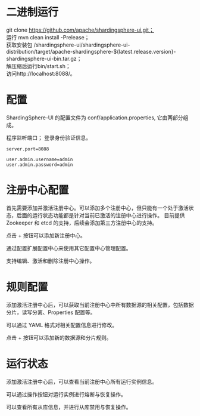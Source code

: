 # 二进制运行
git clone https://github.com/apache/shardingsphere-ui.git；   
运行 mvn clean install -Prelease；            
获取安装包 /shardingsphere-ui/shardingsphere-ui-distribution/target/apache-shardingsphere-${latest.release.version}-shardingsphere-ui-bin.tar.gz；       
解压缩后运行bin/start.sh；         
访问http://localhost:8088/。                      


# 配置
ShardingSphere-UI 的配置文件为 conf/application.properties, 它由两部分组成。

程序监听端口；
登录身份验证信息。

```
server.port=8088

user.admin.username=admin
user.admin.password=admin
```


# 注册中心配置
首先需要添加并激活注册中心。可以添加多个注册中心，但只能有一个处于激活状态，后面的运行状态功能都是针对当前已激活的注册中心进行操作。 目前提供 Zookeeper 和 etcd 的支持，后续会添加第三方注册中心的支持。

点击 + 按钮可以添加新注册中心。

通过配置扩展配置中心来使用其它配置中心管理配置。

支持编辑、激活和删除注册中心操作。


# 规则配置
添加激活注册中心后，可以获取当前注册中心中所有数据源的相关配置，包括数据分片，读写分离、Properties 配置等。

可以通过 YAML 格式对相关配置信息进行修改。

点击 + 按钮可以添加新的数据源和分片规则。


# 运行状态
添加激活注册中心后，可以查看当前注册中心所有运行实例信息。     

可以通过操作按钮对运行实例进行熔断与恢复操作。      

可以查看所有从库信息，并进行从库禁用与恢复操作。          
